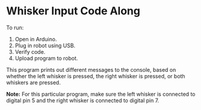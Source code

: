# Whisker Input Code Along

To run:

1. Open in Arduino.
1. Plug in robot using USB.
1. Verify code.
1. Upload program to robot.

This program prints out different messages to the console, based on whether the left whisker is pressed, the right whisker is pressed, or both whiskers are pressed.

**Note:** For this particular program, make sure the left whisker is connected to digital pin 5 and the right whisker is connected to digital pin 7.